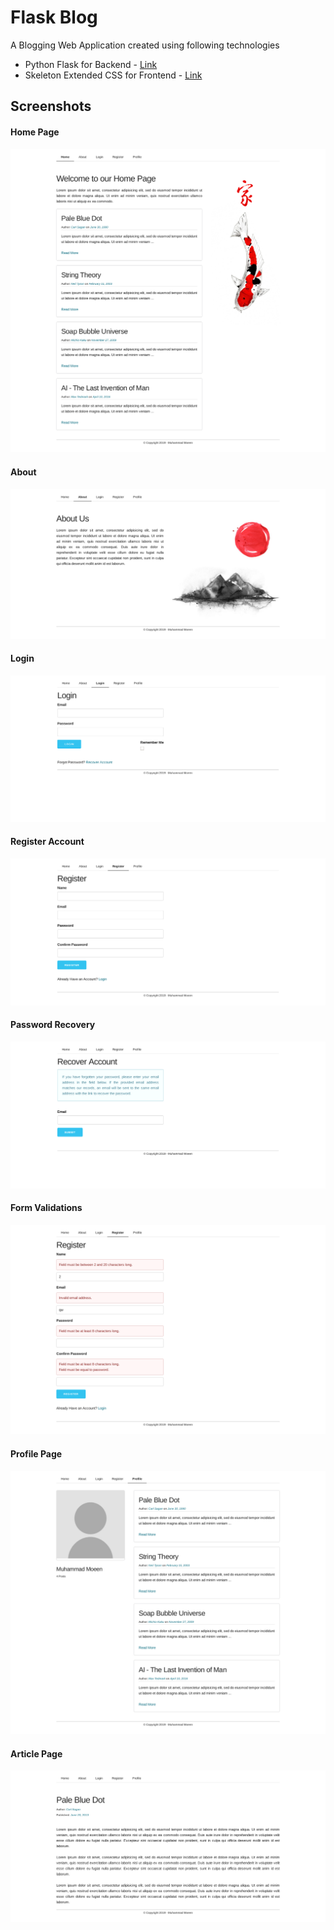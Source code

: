 # Flask Blog
A Blogging Web Application created using following technologies
* Python Flask for Backend - [Link](https://www.fullstackpython.com/flask.html)
* Skeleton Extended CSS for Frontend - [Link](https://github.com/moeenn/skeleton-extended)

## Screenshots
#### Home Page
![Home Page](screenshots/01_home.png)

#### About
![About Page](screenshots/02_about.png)

#### Login
![Login](screenshots/03_login.png)

#### Register Account
![Register](screenshots/04_register.png)

#### Password Recovery
![Password Recovery](screenshots/05_password_recovery.png)

#### Form Validations
![Form Validations](screenshots/06_form_validation.png)

#### Profile Page
![Profile](screenshots/07_profile.png)

#### Article Page
![Article](screenshots/08_article.png)
